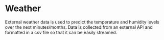 # Weather
External weather data is used to predict the temperature and humidity levels over the next minutes/months. Data is collected from an external API and formatted in a csv file so that it can be easily streamed.